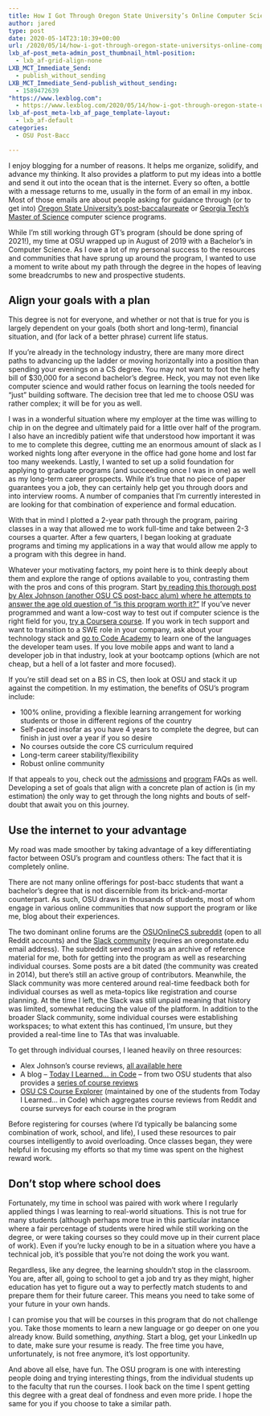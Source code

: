 ```yaml
---
title: How I Got Through Oregon State University’s Online Computer Science Post-Bacc
author: jared
type: post
date: 2020-05-14T23:10:39+00:00
url: /2020/05/14/how-i-got-through-oregon-state-universitys-online-computer-science-post-bacc/
lxb_af-post_meta-admin_post_thumbnail_html-position:
  - lxb_af-grid-align-none
LXB_MCT_Immediate_Send:
  - publish_without_sending
LXB_MCT_Immediate_Send-publish_without_sending:
  - 1589472639
"https://www.lexblog.com":
  - https://www.lexblog.com/2020/05/14/how-i-got-through-oregon-state-universitys-online-computer-science-post-bacc/
lxb_af-post_meta-lxb_af_page_template-layout:
  - lxb_af-default
categories:
  - OSU Post-Bacc

---
```

I enjoy blogging for a number of reasons. It helps me organize, solidify, and advance my thinking. It also provides a platform to put my ideas into a bottle and send it out into the ocean that is the internet. Every so often, a bottle with a message returns to me, usually in the form of an email in my inbox. Most of those emails are about people asking for guidance through (or to get into) [Oregon State University&#8217;s post-baccalaureate][1] or [Georgia Tech&#8217;s Master of Science][2] computer science programs.

While I&#8217;m still working through GT&#8217;s program (should be done spring of 2021!), my time at OSU wrapped up in August of 2019 with a Bachelor&#8217;s in Computer Science. As I owe a lot of my personal success to the resources and communities that have sprung up around the program, I wanted to use a moment to write about my path through the degree in the hopes of leaving some breadcrumbs to new and prospective students.

<!--more-->

## **Align your goals with a plan**

This degree is not for everyone, and whether or not that is true for you is largely dependent on your goals (both short and long-term), financial situation, and (for lack of a better phrase) current life status.

If you&#8217;re already in the technology industry, there are many more direct paths to advancing up the ladder or moving horizontally into a position than spending your evenings on a CS degree. You may not want to foot the hefty bill of $30,000 for a second bachelor&#8217;s degree. Heck, you may not even like computer science and would rather focus on learning the tools needed for &#8220;just&#8221; building software.&nbsp;The decision tree that led me to choose OSU was rather complex; it will be for you as well.

I was in a wonderful situation where my employer at the time was willing to chip in on the degree and ultimately paid for a little over half of the program. I also have an incredibly patient wife that understood how important it was to me to complete this degree, cutting me an enormous amount of slack as I worked nights long after everyone in the office had gone home and lost far too many weekends. Lastly, I wanted to set up a solid foundation for applying to graduate programs (and succeeding once I was in one) as well as my long-term career prospects. While it&#8217;s true that no piece of paper guarantees you a job, they can certainly help get you through doors and into interview rooms. A number of companies that I&#8217;m currently interested in are looking for that combination of experience and formal education.

With that in mind I plotted a 2-year path through the program, pairing classes in a way that allowed me to work full-time and take between 2-3 courses a quarter. After a few quarters, I began looking at graduate programs and timing my applications in a way that would allow me apply to a program with this degree in hand.

Whatever your motivating factors, my point here is to think deeply about them and explore the range of options available to you, contrasting them with the pros and cons of this program. Start [by reading this thorough post by Alex Johnson (another OSU CS post-bacc alum) where he attempts to answer the age old question of &#8220;is this program worth it?&#8221;][3] If you&#8217;ve never programmed and want a low-cost way to test out if computer science is the right field for you, [try a Coursera course][4]. If you work in tech support and want to transition to a SWE role in your company, ask about your technology stack and [go to Code Academy][5] to learn one of the languages the developer team uses. If you love mobile apps and want to land a developer job in that industry, look at your bootcamp options (which are not cheap, but a hell of a lot faster and more focused).

If you&#8217;re still dead set on a BS in CS, then look at OSU and stack it up against the competition. In my estimation, the benefits of OSU&#8217;s program include:

  * 100% online, providing a flexible learning arrangement for working students or those in different regions of the country
  * Self-paced insofar as you have 4 years to complete the degree, but can finish in just over a year if you so desire
  * No courses outside the core CS curriculum required
  * Long-term career stability/flexibility
  * Robust online community

If that appeals to you, check out the [admissions][6] and [program][7] FAQs as well. Developing a set of goals that align with a concrete plan of action is (in my estimation) the only way to get through the long nights and bouts of self-doubt that await you on this journey.

## **Use the internet to your advantage**

My road was made smoother by taking advantage of a key differentiating factor between OSU&#8217;s program and countless others: The fact that it is completely online.

There are not many online offerings for post-bacc students that want a bachelor&#8217;s degree that is not discernible from its brick-and-mortar counterpart. As such, OSU draws in thousands of students, most of whom engage in various online communities that now support the program or like me, blog about their experiences.

The two dominant online forums are the [OSUOnlineCS subreddit][8] (open to all Reddit accounts) and the [Slack community][9] (requires an oregonstate.edu email address). The subreddit served mostly as an archive of reference material for me, both for getting into the program as well as researching individual courses. Some posts are a bit dated (the community was created in 2014), but there&#8217;s still an active group of contributors. Meanwhile, the Slack community was more centered around real-time feedback both for individual courses as well as meta-topics like registration and course planning. At the time I left, the Slack was still unpaid meaning that history was limited, somewhat reducing the value of the platform. In addition to the broader Slack community, some individual courses were establishing workspaces; to what extent this has continued, I&#8217;m unsure, but they provided a real-time line to TAs that was invaluable.

To get through individual courses, I leaned heavily on three resources:

  * Alex Johnson&#8217;s course reviews, [all available here][10]
  * A blog &#8211; [Today I Learned&#8230; in Code][11] &#8211; from two OSU students that also provides a [series of course reviews][12]
  * [OSU CS Course Explorer][13] (maintained by one of the students from Today I Learned&#8230; in Code) which aggregates course reviews from Reddit and course surveys for each course in the program

Before registering for courses (where I&#8217;d typically be balancing some combination of work, school, and life), I used these resources to pair courses intelligently to avoid overloading. Once classes began, they were helpful in focusing my efforts so that my time was spent on the highest reward work.

## **Don&#8217;t stop where school does**

Fortunately, my time in school was paired with work where I regularly applied things I was learning to real-world situations. This is not true for many students (although perhaps more true in this particular instance where a fair percentage of students were hired while still working on the degree, or were taking courses so they could move up in their current place of work). Even if you&#8217;re lucky enough to be in a situation where you have a technical job, it&#8217;s possible that you&#8217;re not doing the work you want.

Regardless, like any degree, the learning shouldn&#8217;t stop in the classroom. You are, after all, going to school to get a job and try as they might, higher education has yet to figure out a way to perfectly match students to and prepare them for their future career. This means you need to take some of your future in your own hands.

I can promise you that will be courses in this program that do not challenge you. Take those moments to learn a new language or go deeper on one you already know. Build something, _anything_. Start a blog, get your LinkedIn up to date, make sure your resume is ready. The free time you have, unfortunately, is not free anymore, it&#8217;s lost opportunity.

And above all else, have fun. The OSU program is one with interesting people doing and trying interesting things, from the individual students up to the faculty that run the courses. I look back on the time I spent getting this degree with a great deal of fondness and even more pride. I hope the same for you if you choose to take a similar path.

 [1]: https://eecs.oregonstate.edu/academic/online-cs-postbacc
 [2]: https://www.omscs.gatech.edu/
 [3]: https://alxmjo.com/is-osu-post-bacc-worth-it
 [4]: https://www.coursera.org/specializations/introduction-computer-science-programming
 [5]: https://www.codecademy.com/
 [6]: https://eecs.oregonstate.edu/online-cs-students/online-postbacc-faq#admissions
 [7]: https://eecs.oregonstate.edu/online-cs-students/online-postbacc-faq#program
 [8]: https://www.reddit.com/r/OSUOnlineCS/
 [9]: https://osu-cs.slack.com/
 [10]: https://alxmjo.com/posts/#OregonStateUniversity
 [11]: https://www.tilcode.com/
 [12]: https://www.tilcode.com/osu-ecampus-online-cs-course-reviews/
 [13]: https://osu-cs-course-explorer.com/